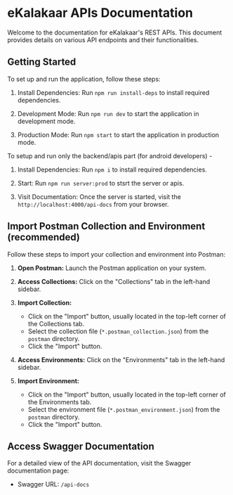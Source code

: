 # eKalakaar APIs Documentation

Welcome to the documentation for eKalakaar's REST APIs. This document provides details on various API endpoints and their functionalities.

## Getting Started

To set up and run the application, follow these steps:

1. Install Dependencies: Run `npm run install-deps` to install required dependencies.

2. Development Mode: Run `npm run dev` to start the application in development mode.

3. Production Mode: Run `npm start` to start the application in production mode.

To setup and run only the backend/apis part (for android developers) -

1. Install Dependencies: Run `npm i` to install required dependencies.

2. Start: Run `npm run server:prod` to stsrt the server or apis.

3. Visit Documentation: Once the server is started, visit the `http://localhost:4000/api-docs` from your browser.

## Import Postman Collection and Environment (recommended)

Follow these steps to import your collection and environment into Postman:

1. **Open Postman:** Launch the Postman application on your system.

2. **Access Collections:** Click on the "Collections" tab in the left-hand sidebar.

3. **Import Collection:**

   - Click on the "Import" button, usually located in the top-left corner of the Collections tab.
   - Select the collection file (`*.postman_collection.json`) from the `postman` directory.
   - Click the "Import" button.

4. **Access Environments:** Click on the "Environments" tab in the left-hand sidebar.

5. **Import Environment:**

   - Click on the "Import" button, usually located in the top-left corner of the Environments tab.
   - Select the environment file (`*.postman_environment.json`) from the `postman` directory.
   - Click the "Import" button.

## Access Swagger Documentation

For a detailed view of the API documentation, visit the Swagger documentation page:

- Swagger URL: `/api-docs`
